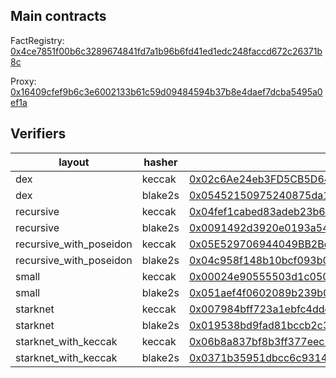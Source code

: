 ## Main contracts

FactRegistry: [0x4ce7851f00b6c3289674841fd7a1b96b6fd41ed1edc248faccd672c26371b8c](https://sepolia.voyager.online/contract/0x4ce7851f00b6c3289674841fd7a1b96b6fd41ed1edc248faccd672c26371b8c#readContract)

Proxy: [0x16409cfef9b6c3e6002133b61c59d09484594b37b8e4daef7dcba5495a0ef1a](https://sepolia.voyager.online/contract/0x16409cfef9b6c3e6002133b61c59d09484594b37b8e4daef7dcba5495a0ef1a#readContract)

## Verifiers

| layout                  | hasher  | address                                                                                                                                                                                        |
| ----------------------- | ------- | ---------------------------------------------------------------------------------------------------------------------------------------------------------------------------------------------- |
| dex                     | keccak  | [0x02c6Ae24eb3FD5CB5D64F075ECA6abf8E2a8956103Eb40E8992E15F0EBB6bbD3](https://sepolia.voyager.online/contract/0x02c6Ae24eb3FD5CB5D64F075ECA6abf8E2a8956103Eb40E8992E15F0EBB6bbD3#writeContract) |
| dex                     | blake2s | [0x05452150975240875da18f60e40dde8fccef1c3db1dc2d1324c88c5f9745eefa](https://sepolia.voyager.online/contract/0x05452150975240875da18f60e40dde8fccef1c3db1dc2d1324c88c5f9745eefa#writeContract) |
| recursive               | keccak  | [0x04fef1cabed83adeb23b69e09fbdcf493d6ede214a353c5c08af6696c34c797b](https://sepolia.voyager.online/contract/0x04fef1cabed83adeb23b69e09fbdcf493d6ede214a353c5c08af6696c34c797b#writeContract) |
| recursive               | blake2s | [0x0091492d3920e0193a5488a14eb61a19b0b1185e526ae12faf157d0a4b1c7014](https://sepolia.voyager.online/contract/0x0091492d3920e0193a5488a14eb61a19b0b1185e526ae12faf157d0a4b1c7014#writeContract) |
| recursive_with_poseidon | keccak  | [0x05E529706944049BB2Be637a26A4d78b32e554Ecaa54D0e608F2Fa9f1472c516](https://sepolia.voyager.online/contract/0x05E529706944049BB2Be637a26A4d78b32e554Ecaa54D0e608F2Fa9f1472c516#writeContract) |
| recursive_with_poseidon | blake2s | [0x04c958f148b10bcf093b03fb213feb65b9ed8541cf2842913aff8165a9d9e7b8](https://sepolia.voyager.online/contract/0x04c958f148b10bcf093b03fb213feb65b9ed8541cf2842913aff8165a9d9e7b8#writeContract) |
| small                   | keccak  | [0x00024e90555503d1c05070beeb1102c77c8e73b6193544d0e8613dcb7917151c](https://sepolia.voyager.online/contract/0x00024e90555503d1c05070beeb1102c77c8e73b6193544d0e8613dcb7917151c#writeContract) |
| small                   | blake2s | [0x051aef4f0602089b239b0568ce7d9d5c66ece0d4280aeccdf4e3c17499c7dd7f](https://sepolia.voyager.online/contract/0x051aef4f0602089b239b0568ce7d9d5c66ece0d4280aeccdf4e3c17499c7dd7f#writeContract) |
| starknet                | keccak  | [0x007984bff723a1ebfc4ddedf168e7d726129edb254f23df1c710d6d260ea3f82](https://sepolia.voyager.online/contract/0x007984bff723a1ebfc4ddedf168e7d726129edb254f23df1c710d6d260ea3f82#writeContract) |
| starknet                | blake2s | [0x019538bd9fad81bccb2c3d8a3c1b9972be5d660166ae17b0bd7364bef6c09bb0](https://sepolia.voyager.online/contract/0x019538bd9fad81bccb2c3d8a3c1b9972be5d660166ae17b0bd7364bef6c09bb0#writeContract) |
| starknet_with_keccak    | keccak  | [0x06b8a837bf8b3ff377eec50d61b3f964ce8b5d8967e3813b039973c98fb7613a](https://sepolia.voyager.online/contract/0x06b8a837bf8b3ff377eec50d61b3f964ce8b5d8967e3813b039973c98fb7613a#writeContract) |
| starknet_with_keccak    | blake2s | [0x0371b35951dbcc6c9314521f45222d8d1d711f7f21733aa77313e5f5b7de1816](https://sepolia.voyager.online/contract/0x0371b35951dbcc6c9314521f45222d8d1d711f7f21733aa77313e5f5b7de1816#writeContract) |
